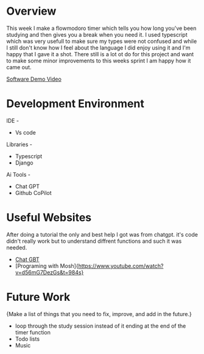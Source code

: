 # Overview

This week I make a flowmodoro timer which tells you how long you've been studying and then gives you a break when you need it. I used typescript which was very usefull to make sure my types were not confused and while I still don't know how I feel about the language I did enjoy using it and I'm happy that I gave it a shot. There still is a lot ot do for this project and want to make some minor improvements to this weeks sprint I am happy how it came out.

[Software Demo Video](https://youtu.be/KD_bQNMfoXk)

# Development Environment

IDE -
- Vs code

Libraries -
- Typescript
- Django

Ai Tools -
- Chat GPT
- Github CoPilot

# Useful Websites

After doing a tutorial the only and best help I got was from chatgpt. it's code didn't really work but to understand diffrent functions and such it was needed.

- [Chat GBT](https://chat.openai.com/)
- [Programing with Mosh]{https://www.youtube.com/watch?v=d56mG7DezGs&t=984s}

# Future Work

{Make a list of things that you need to fix, improve, and add in the future.}

- loop through the study session instead of it ending at the end of the timer function
- Todo lists
- Music
